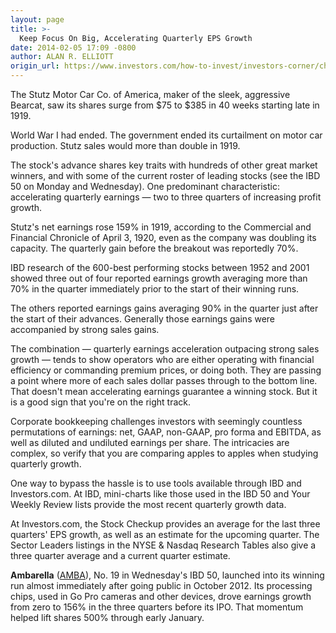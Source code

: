 ```yaml
---
layout: page
title: >-
  Keep Focus On Big, Accelerating Quarterly EPS Growth
date: 2014-02-05 17:09 -0800
author: ALAN R. ELLIOTT
origin_url: https://www.investors.com/how-to-invest/investors-corner/check-for-big-quarterly-earnings-growth/
---
```


The Stutz Motor Car Co. of America, maker of the sleek, aggressive Bearcat, saw its shares surge from \$75 to \$385 in 40 weeks starting late in 1919.

World War I had ended. The government ended its curtailment on motor car production. Stutz sales would more than double in 1919.

The stock's advance shares key traits with hundreds of other great market winners, and with some of the current roster of leading stocks (see the IBD 50 on Monday and Wednesday). One predominant characteristic: accelerating quarterly earnings — two to three quarters of increasing profit growth.

Stutz's net earnings rose 159% in 1919, according to the Commercial and Financial Chronicle of April 3, 1920, even as the company was doubling its capacity. The quarterly gain before the breakout was reportedly 70%.

IBD research of the 600-best performing stocks between 1952 and 2001 showed three out of four reported earnings growth averaging more than 70% in the quarter immediately prior to the start of their winning runs.

The others reported earnings gains averaging 90% in the quarter just after the start of their advances. Generally those earnings gains were accompanied by strong sales gains.

The combination — quarterly earnings acceleration outpacing strong sales growth — tends to show operators who are either operating with financial efficiency or commanding premium prices, or doing both. They are passing a point where more of each sales dollar passes through to the bottom line. That doesn't mean accelerating earnings guarantee a winning stock. But it is a good sign that you're on the right track.

Corporate bookkeeping challenges investors with seemingly countless permutations of earnings: net, GAAP, non-GAAP, pro forma and EBITDA, as well as diluted and undiluted earnings per share. The intricacies are complex, so verify that you are comparing apples to apples when studying quarterly growth.

One way to bypass the hassle is to use tools available through IBD and Investors.com. At IBD, mini-charts like those used in the IBD 50 and Your Weekly Review lists provide the most recent quarterly growth data.

At Investors.com, the Stock Checkup provides an average for the last three quarters' EPS growth, as well as an estimate for the upcoming quarter. The Sector Leaders listings in the NYSE & Nasdaq Research Tables also give a three quarter average and a current quarter estimate.

**Ambarella** ([AMBA](https://research.investors.com/quote.aspx?symbol=AMBA)), No. 19 in Wednesday's IBD 50, launched into its winning run almost immediately after going public in October 2012. Its processing chips, used in Go Pro cameras and other devices, drove earnings growth from zero to 156% in the three quarters before its IPO. That momentum helped lift shares 500% through early January.
